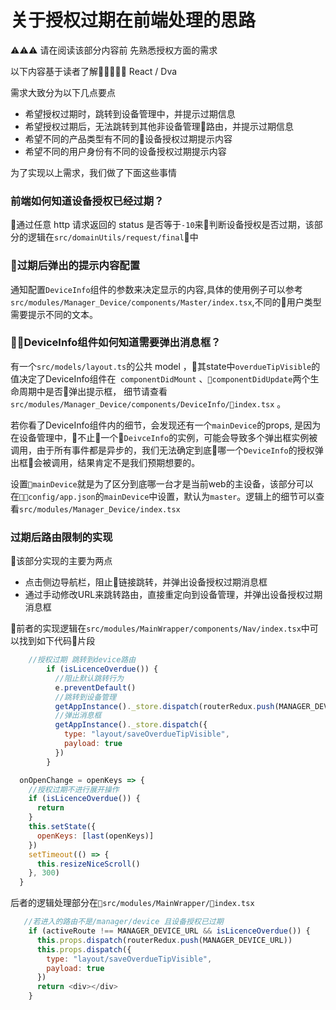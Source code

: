 # 关于授权过期在前端处理的思路

⚠️⚠️⚠️ 请在阅读该部分内容前 先熟悉授权方面的需求

以下内容基于读者了解 React / Dva

需求大致分为以下几点要点

* 希望授权过期时，跳转到设备管理中，并提示过期信息
* 希望授权过期后，无法跳转到其他非设备管理路由，并提示过期信息
* 希望不同的产品类型有不同的设备授权过期提示内容 
* 希望不同的用户身份有不同的设备授权过期提示内容

为了实现以上需求，我们做了下面这些事情

### 前端如何知道设备授权已经过期？

通过任意 http 请求返回的 status 是否等于```-10```来判断设备授权是否过期，该部分的逻辑在```src/domainUtils/request/final```中


### 过期后弹出的提示内容配置

通知配置```DeviceInfo```组件的参数来决定显示的内容,具体的使用例子可以参考```src/modules/Manager_Device/components/Master/index.tsx```,不同的用户类型需要提示不同的文本。


### DeviceInfo组件如何知道需要弹出消息框？

有一个```src/models/layout.ts```的公共 model ，其state中```overdueTipVisible```的值决定了DeviceInfo组件在``` componentDidMount``` 、```componentDidUpdate```两个生命周期中是否弹出提示框，
细节请查看```src/modules/Manager_Device/components/DeviceInfo/index.tsx``` 。

若你看了DeviceInfo组件内的细节，会发现还有一个```mainDevice```的props, 是因为在设备管理中，不止一个```DeivceInfo```的实例，可能会导致多个弹出框实例被调用，由于所有事件都是异步的，我们无法确定到底哪一个```DeviceInfo```的授权弹出框会被调用，结果肯定不是我们预期想要的。

设置```mainDevice```就是为了区分到底哪一台才是当前web的主设备，该部分可以在```config/app.json```的```mainDevice```中设置，默认为```master```。逻辑上的细节可以查看```src/modules/Manager_Device/index.tsx```


### 过期后路由限制的实现

该部分实现的主要为两点
* 点击侧边导航栏，阻止链接跳转，并弹出设备授权过期消息框
* 通过手动修改URL来跳转路由，直接重定向到设备管理，并弹出设备授权过期消息框

前者的实现逻辑在```src/modules/MainWrapper/components/Nav/index.tsx```中可以找到如下代码片段

```javascript
    //授权过期 跳转到device路由
        if (isLicenceOverdue()) {
          //阻止默认跳转行为
          e.preventDefault()
          //跳转到设备管理
          getAppInstance()._store.dispatch(routerRedux.push(MANAGER_DEVICE_URL))
          //弹出消息框
          getAppInstance()._store.dispatch({
            type: "layout/saveOverdueTipVisible",
            payload: true
          })
        }
```

```javascript
  onOpenChange = openKeys => {
    //授权过期不进行展开操作
    if (isLicenceOverdue()) {
      return
    }
    this.setState({
      openKeys: [last(openKeys)]
    })
    setTimeout(() => {
      this.resizeNiceScroll()
    }, 300)
  }
```


后者的逻辑处理部分在```src/modules/MainWrapper/index.tsx```


```javascript
   //若进入的路由不是/manager/device 且设备授权已过期
    if (activeRoute !== MANAGER_DEVICE_URL && isLicenceOverdue()) {
      this.props.dispatch(routerRedux.push(MANAGER_DEVICE_URL))
      this.props.dispatch({
        type: "layout/saveOverdueTipVisible",
        payload: true
      })
      return <div></div>
    }

```